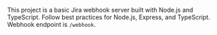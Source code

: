 <!-- Use this file to provide workspace-specific custom instructions to Copilot. For more details, visit https://code.visualstudio.com/docs/copilot/copilot-customization#_use-a-githubcopilotinstructionsmd-file -->

This project is a basic Jira webhook server built with Node.js and TypeScript. Follow best practices for Node.js, Express, and TypeScript. Webhook endpoint is `/webhook`.
